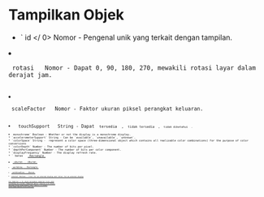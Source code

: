 # Tampilkan Objek

* ` id </ 0>  Nomor - Pengenal unik yang terkait dengan tampilan.</li>
<li><p spaces-before="0"><code> rotasi </ 0>  Nomor - Dapat 0, 90, 180, 270, mewakili rotasi layar dalam derajat jam.</p></li>
<li><p spaces-before="0"><code> scaleFactor </ 0>  Nomor - Faktor ukuran piksel perangkat keluaran.</p></li>
<li><code> touchSupport </ 0>  String - Dapat <code> tersedia </ 0> , <code> tidak tersedia </ 0> , <code> tidak diketahui </ 0> .</li>
<li><code>monochrome` Boolean - Whether or not the display is a monochrome display.
* `accelerometerSupport` String - Can be `available`, `unavailable`, `unknown`.
* `colorSpace` String -  represent a color space (three-dimensional object which contains all realizable color combinations) for the purpose of color conversions
* `colorDepth` Number - The number of bits per pixel.
* `depthPerComponent` Number - The number of bits per color component.
* `displayFrequency` Number - The display refresh rate.
* ` batas </ 0>  <a href="rectangle.md"> Rectangle </ 1></li>
<li><code> ukuran </ 0>  <a href="size.md"> Ukuran </ 1></li>
<li><code> workArea </ 0>  <a href="rectangle.md"> Rectangle </ 1></li>
<li><code> workAreaSize </ 0>  <a href="size.md"> Ukuran </ 1></li>
<li><code>internal` Boolean - `true` for an internal display and `false` for an external display

The  Tampilan </ 0> objek merupakan tampilan fisik yang terhubung ke sistem. Tampilan palsu <code> Tampilan </ 0> mungkin ada pada sistem tanpa kepala, atau <code> Tampilan </ 0> mungkin sesuai dengan tampilan virtual jarak jauh.</p>
